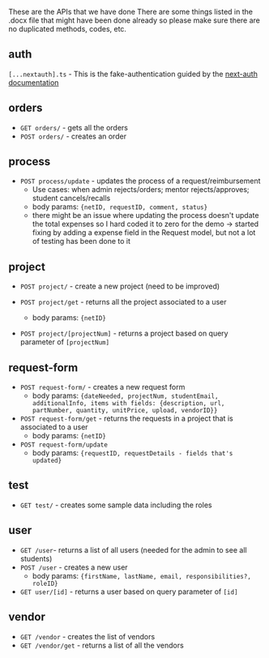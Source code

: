 These are the APIs that we have done
There are some things listed in the .docx file that might have been done already so please make sure there are no duplicated methods, codes, etc.

## auth

`[...nextauth].ts` - This is the fake-authentication guided by the [next-auth documentation](https://next-auth.js.org/getting-started/introduction)

## orders

- `GET orders/` - gets all the orders
- `POST orders/` - creates an order

## process

- `POST process/update` - updates the process of a request/reimbursement
  - Use cases: when admin rejects/orders; mentor rejects/approves; student cancels/recalls
  - body params: `{netID, requestID, comment, status}`
  - there might be an issue where updating the process doesn't update the total expenses so I hard coded it to zero for the demo -> started fixing by adding a expense field in the Request model, but not a lot of testing has been done to it

## project

- `POST project/` - create a new project (need to be improved)
- `POST project/get` - returns all the project associated to a user

  - body params: `{netID}`

- `POST project/[projectNum]` - returns a project based on query parameter of `[projectNum]`

## request-form

- `POST request-form/` - creates a new request form
  - body params: `{dateNeeded, projectNum, studentEmail, additionalInfo, items with fields: {description, url, partNumber, quantity, unitPrice, upload, vendorID}}`
- `POST request-form/get` - returns the requests in a project that is associated to a user
  - body params: `{netID}`
- `POST request-form/update`
  - body params: `{requestID, requestDetails - fields that's updated}`

## test

- `GET test/` - creates some sample data including the roles

## user

- `GET /user`- returns a list of all users (needed for the admin to see all students)
- `POST /user` - creates a new user
  - body params: `{firstName, lastName, email, responsibilities?, roleID}`
- `GET user/[id]` - returns a user based on query parameter of `[id]`

## vendor

- `GET /vendor` - creates the list of vendors
- `GET /vendor/get` - returns a list of all the vendors
